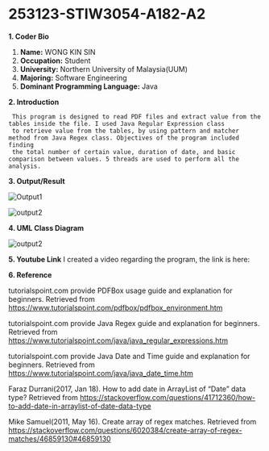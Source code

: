 # 253123-STIW3054-A182-A2
**1. Coder Bio**
   1. **Name:** WONG KIN SIN
   1. **Occupation:** Student
   1. **University:** Northern University of Malaysia(UUM)
   1. **Majoring:** Software Engineering
   1. **Dominant Programming Language:** Java
 
**2. Introduction**

     This program is designed to read PDF files and extract value from the tables inside the file. I used Java Regular Expression class 
     to retrieve value from the tables, by using pattern and matcher method from Java Regex class. Objectives of the program included finding
     the total number of certain value, duration of date, and basic comparison between values. 5 threads are used to perform all the analysis.

**3. Output/Result**

![Output1](/images/Output1.png)

![output2](/images/Output2.png)

**4. UML Class Diagram**

![output2](/images/classA2.png)

**5. Youtube Link**
I created a video regarding the program, the link is here: 

**6. Reference**

tutorialspoint.com provide PDFBox usage guide and explanation for beginners. Retrieved from https://www.tutorialspoint.com/pdfbox/pdfbox_environment.htm 

tutorialspoint.com provide Java Regex guide and explanation for beginners. Retrieved from https://www.tutorialspoint.com/java/java_regular_expressions.htm

tutorialspoint.com provide Java Date and Time guide and explanation for beginners. Retrieved from https://www.tutorialspoint.com/java/java_date_time.htm

Faraz Durrani(2017, Jan 18). How to add date in ArrayList of “Date” data type? Retrieved from https://stackoverflow.com/questions/41712360/how-to-add-date-in-arraylist-of-date-data-type

Mike Samuel(2011, May 16). Create array of regex matches. Retrieved from https://stackoverflow.com/questions/6020384/create-array-of-regex-matches/46859130#46859130
   
